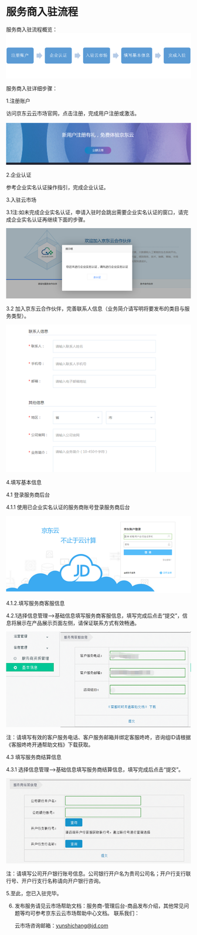 # 服务商入驻流程
服务商入驻流程概览：
![image](https://github.com/jdcloudcom/cn/blob/edit/documentation/Marketplace/Marketplace/MarketPlace-Image/%E5%85%A5%E9%A9%BB%E6%B5%81%E7%A8%8B.png)

服务商入驻详细步骤：

1.注册账户

访问京东云云市场官网，点击注册，完成用户注册或激活。

![image](https://github.com/jdcloudcom/cn/blob/edit/documentation/Marketplace/Marketplace/MarketPlace-Image/%E6%B3%A8%E5%86%8C%E8%B4%A6%E6%88%B7.png)

2.企业认证

参考企业实名认证操作指引，完成企业认证。

 

3.入驻云市场


3.1注:如未完成企业实名认证，申请入驻时会跳出需要企业实名认证的窗口，请完成企业实名认证再继续下面的步骤。

![image](https://github.com/jdcloudcom/cn/blob/edit/documentation/Marketplace/Marketplace/MarketPlace-Image/%E5%AE%9E%E5%90%8D%E8%AE%A4%E8%AF%81.png)

 

3.2 加入京东云合作伙伴，完善联系人信息（业务简介请写明将要发布的类目与服务类型）。

![image](https://github.com/jdcloudcom/cn/blob/edit/documentation/Marketplace/Marketplace/MarketPlace-Image/%E5%AE%8C%E5%96%84%E4%BF%A1%E6%81%AF.png)

 


4.填写基本信息


4.1 登录服务商后台

4.1.1  使用已企业实名认证的服务商账号登录服务商后台



![image](https://github.com/jdcloudcom/cn/blob/edit/documentation/Marketplace/Marketplace/MarketPlace-Image/%E7%99%BB%E5%BD%95.png)


4.1.2.填写服务商客服信息

4.2.1选择信息管理-->基础信息填写服务商客服信息，填写完成后点击“提交”，信息将展示在产品展示页面左侧，请保证联系方式有效畅通。

![image](https://github.com/jdcloudcom/cn/blob/edit/documentation/Marketplace/Marketplace/MarketPlace-Image/%E5%A1%AB%E5%86%99%E6%9C%8D%E5%8A%A1%E5%95%86%E4%BF%A1%E6%81%AF.png)

注：请填写有效的客户服务电话、客户服务邮箱并绑定客服咚咚，咨询组ID请根据《客服咚咚开通帮助文档》下载获取。


4.3 填写服务商结算信息

4.3.1 选择信息管理-->基础信息填写服务商结算信息，填写完成后点击“提交”。




![image](https://github.com/jdcloudcom/cn/blob/edit/documentation/Marketplace/Marketplace/MarketPlace-Image/%E6%9C%8D%E5%8A%A1%E5%95%86%E7%BB%93%E7%AE%97%E4%BF%A1%E6%81%AF.png)

 

注：请填写公司开户银行账号信息。公司银行开户名为贵司公司名；开户行支行联行号、开户行支行名称请向开户银行咨询。

 

5.至此，您已入驻完毕。


6. 发布服务请见云市场帮助文档：服务商-管理后台-商品发布介绍，其他常见问题等均可参考京东云云市场帮助中心文档。
联系我们：

     云市场咨询邮箱：yunshichang@jd.com

